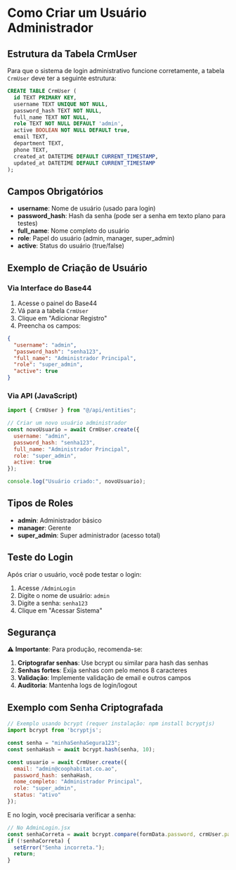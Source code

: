 # Como Criar um Usuário Administrador

## Estrutura da Tabela CrmUser

Para que o sistema de login administrativo funcione corretamente, a tabela `CrmUser` deve ter a seguinte estrutura:

```sql
CREATE TABLE CrmUser (
  id TEXT PRIMARY KEY,
  username TEXT UNIQUE NOT NULL,
  password_hash TEXT NOT NULL,
  full_name TEXT NOT NULL,
  role TEXT NOT NULL DEFAULT 'admin',
  active BOOLEAN NOT NULL DEFAULT true,
  email TEXT,
  department TEXT,
  phone TEXT,
  created_at DATETIME DEFAULT CURRENT_TIMESTAMP,
  updated_at DATETIME DEFAULT CURRENT_TIMESTAMP
);
```

## Campos Obrigatórios

- **username**: Nome de usuário (usado para login)
- **password_hash**: Hash da senha (pode ser a senha em texto plano para testes)
- **full_name**: Nome completo do usuário
- **role**: Papel do usuário (admin, manager, super_admin)
- **active**: Status do usuário (true/false)

## Exemplo de Criação de Usuário

### Via Interface do Base44

1. Acesse o painel do Base44
2. Vá para a tabela `CrmUser`
3. Clique em "Adicionar Registro"
4. Preencha os campos:

```json
{
  "username": "admin",
  "password_hash": "senha123",
  "full_name": "Administrador Principal",
  "role": "super_admin",
  "active": true
}
```

### Via API (JavaScript)

```javascript
import { CrmUser } from "@/api/entities";

// Criar um novo usuário administrador
const novoUsuario = await CrmUser.create({
  username: "admin",
  password_hash: "senha123",
  full_name: "Administrador Principal",
  role: "super_admin",
  active: true
});

console.log("Usuário criado:", novoUsuario);
```

## Tipos de Roles

- **admin**: Administrador básico
- **manager**: Gerente
- **super_admin**: Super administrador (acesso total)

## Teste do Login

Após criar o usuário, você pode testar o login:

1. Acesse `/AdminLogin`
2. Digite o nome de usuário: `admin`
3. Digite a senha: `senha123`
4. Clique em "Acessar Sistema"

## Segurança

⚠️ **Importante**: Para produção, recomenda-se:

1. **Criptografar senhas**: Use bcrypt ou similar para hash das senhas
2. **Senhas fortes**: Exija senhas com pelo menos 8 caracteres
3. **Validação**: Implemente validação de email e outros campos
4. **Auditoria**: Mantenha logs de login/logout

## Exemplo com Senha Criptografada

```javascript
// Exemplo usando bcrypt (requer instalação: npm install bcryptjs)
import bcrypt from 'bcryptjs';

const senha = "minhaSenhaSegura123";
const senhaHash = await bcrypt.hash(senha, 10);

const usuario = await CrmUser.create({
  email: "admin@coophabitat.co.ao",
  password_hash: senhaHash,
  nome_completo: "Administrador Principal",
  role: "super_admin",
  status: "ativo"
});
```

E no login, você precisaria verificar a senha:

```javascript
// No AdminLogin.jsx
const senhaCorreta = await bcrypt.compare(formData.password, crmUser.password_hash);
if (!senhaCorreta) {
  setError("Senha incorreta.");
  return;
}
```
